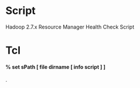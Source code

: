 # Script

Hadoop 2.7.x Resource Manager Health Check Script

# Tcl
#### % set sPath       [ file dirname [ info script ] ]
.
